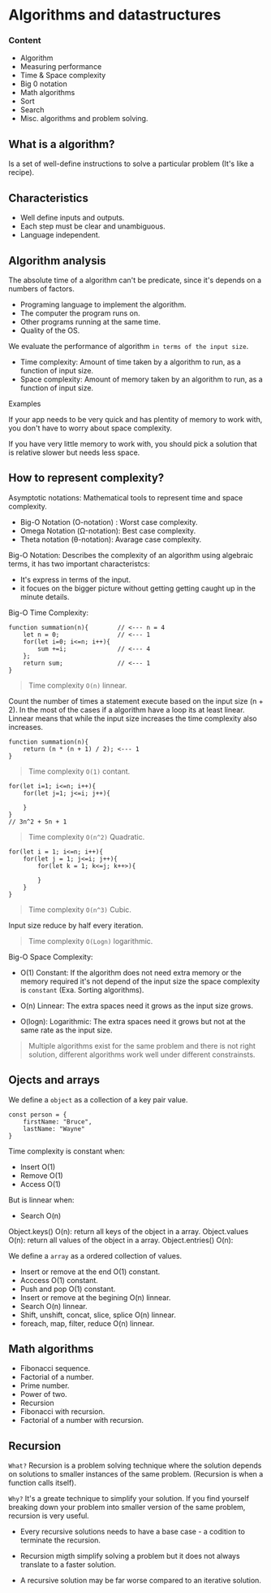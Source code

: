 # Algorithms and datastructures

### Content 

- Algorithm
- Measuring performance
- Time & Space complexity
- Big 0 notation
- Math algorithms
- Sort
- Search
- Misc. algorithms and problem solving.

## What is a algorithm?

Is a set of well-define instructions to solve a particular problem (It's like a recipe). 

## Characteristics

- Well define inputs and outputs. 
- Each step must be clear and unambiguous.
- Language independent. 

## Algorithm analysis

The absolute time of a algorithm can't be predicate, since it's depends on a numbers of factors. 

- Programing language to implement the algorithm. 
- The computer the program runs on. 
- Other programs running at the same time. 
- Quality of the OS. 

We evaluate the performance of algorithm `in terms of the input size`. 

- Time complexity: Amount of time taken by a algorithm to run, as a function of input size. 
- Space complexity: Amount of memory taken by an algorithm to run, as a function of input size. 

Examples

If your app needs to be very quick and has plentity of memory to work with, you don't have to worry about space complexity. 

If you have very little memory to work with, you should pick a solution that is relative slower but needs less space. 

## How to represent complexity?

Asymptotic notations: Mathematical tools to represent time and space complexity. 

- Big-O Notation (O-notation) : Worst case complexity. 
- Omega Notation (Ω-notation): Best case complexity. 
- Theta notation (θ-notation): Avarage case complexity. 

Big-O Notation: Describes the complexity of an algorithm using algebraic terms, it has two important characteristcs:

- It's express in terms of the input. 
- it focues on the bigger picture without getting getting caught up in the minute details. 

Big-O Time Complexity:

```
function summation(n){        // <--- n = 4
    let n = 0;                // <--- 1
    for(let i=0; i<=n; i++){
        sum +=i;              // <--- 4
    };
    return sum;               // <--- 1
}
```

>  Time complexity  `O(n)` linnear.

Count the number of times a statement execute based on the input size (n + 2).
In the most of the cases if a algorithm have a loop its at least linear. 
Linnear means that while the input size increases the time complexity also increases. 


```
function summation(n){
    return (n * (n + 1) / 2); <--- 1
}
```

> Time complexity `O(1)` contant. 

```
for(let i=1; i<=n; i++){
    for(let j=1; j<=i; j++){

    }
}
// 3n^2 + 5n + 1
```

> Time complexity `O(n^2)` Quadratic.

```
for(let i = 1; i<=n; i++){
    for(let j = 1; j<=i; j++){
        for(let k = 1; k<=j; k++>){

        }
    }
}
``` 

> Time complexity `O(n^3)` Cubic. 

Input size reduce by half every iteration.

> Time complexity `O(Logn)` logarithmic. 

Big-O Space Complexity:

- O(1) Constant: If the algorithm does not need extra memory or the memory required it's not depend of the input size the space complexity is `constant` (Exa. Sorting algorithms).

- O(n) Linnear: The extra spaces need it grows as the input size grows. 

- O(logn): Logarithmic: The extra spaces need it grows but not at the same rate as the input size.

> Multiple algorithms exist for the same problem and there is not right solution, different algorithms work well under different constrainsts. 

## Ojects and arrays 

We define a `object` as a collection of a key pair value. 

```
const person = {
    firstName: "Bruce", 
    lastName: "Wayne"
}
```

Time complexity is constant when:

- Insert O(1) 
- Remove O(1)
- Access O(1)

But is linnear when:

- Search O(n)


Object.keys() O(n): return all keys of the object in a array. 
Object.values O(n): return all values of the object in a array. 
Object.entries() O(n): 

We define a `array` as a ordered collection of values. 

- Insert or remove at the end O(1) constant. 
- Acccess O(1) constant. 
- Push and pop O(1) constant.
- Insert or remove at the begining O(n) linnear.
- Search O(n) linnear.
- Shift, unshift, concat, slice, splice O(n) linnear. 
- foreach, map, filter, reduce O(n) linnear. 

## Math algorithms

- Fibonacci sequence.
- Factorial of a number.
- Prime number.
- Power of two.
- Recursion
- Fibonacci with recursion. 
- Factorial of a number with recursion. 

## Recursion

`What?`
Recursion is a problem solving technique where the solution depends on solutions to smaller instances of the same problem. (Recursion is when a function calls itself). 

`Why?`
It's a greate technique to simplify your solution. 
If you find yourself breaking down your problem into smaller version of the same problem, recursion is very useful. 

- Every recursive solutions needs to have a base case - a codition to terminate the recursion. 

- Recursion migth simplify solving a problem but it does not always translate to a faster solution. 
- A recursive solution may be far worse compared to an iterative solution. 






















